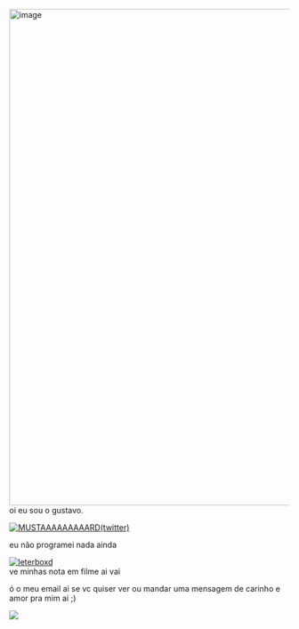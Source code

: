 <img width="637" height="893" alt="image" src="https://github.com/user-attachments/assets/a89cad73-b2d6-456f-93ad-aaa8401bad5e" />oi eu sou o gustavo.

<div style="width: 500px;">
<a href="https://x.com/Gostavinhuu">
  <img src="https://media.tenor.com/7pi5Ja3WcRoAAAAe/mustard-kendrick-lamar.png" alt="MUSTAAAAAAAAARD(twitter)">
</a>
</div>


eu não programei nada ainda
<div style="width: 500px;" style=" height: 500px; ">
<a href="https://letterboxd.com/gostavinhu/">
  <img src="https://www.reddit.com/media?url=https%3A%2F%2Fi.redd.it%2Fymqjcopfuh0f1.jpeg" alt="leterboxd">
</a>
</div>
ve minhas nota em filme ai vai


ó o meu email ai se vc quiser ver ou mandar uma mensagem de carinho e amor pra mim ai ;)

<a href="mailto:gustavogueiros2312@gmail.com">
<img src="https://img.shields.io/badge/Gmail-D14836?style=for-the-badge&logo=gmail&logoColor=white"/>
</a>

